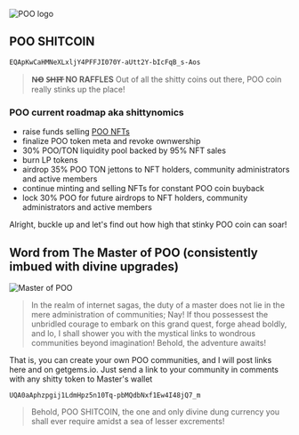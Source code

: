 ![POO logo](https://poomeme.github.io/coin/logo/256.png)

## POO SHITCOIN
```
EQApKwCaHMNeXLxljY4PFFJI070Y-aUtt2Y-bIcFqB_s-Aos
```
> **N̶O̶ S̶H̶I̶T̶ NO RAFFLES**
Out of all the shitty coins out there, POO coin really stinks up the place!

### POO current roadmap aka shittynomics
 - raise funds selling [POO NFTs](https://getgems.io/collection/EQAgkh1JcNpbnLSs9GgGLaWW5qKt81oVZbDSte4rPZGNUam5)
 - finalize POO token meta and revoke ownwership
 - 30% POO/TON liquidity pool backed by 95% NFT sales
 - burn LP tokens
 - airdrop 35% POO TON jettons to NFT holders, community administrators and active members
 - continue minting and selling NFTs for constant POO coin buyback
 - lock 30% POO for future airdrops to NFT holders, community administrators and active members


Alright, buckle up and let's find out how high that stinky POO coin can soar!

## Word from The Master of POO (consistently imbued with divine upgrades)
![Master of POO](https://poomeme.github.io/coin/logo/master256.png)
> In the realm of internet sagas, the duty of a master does not lie in the mere administration of communities; Nay! If thou possessest the unbridled courage to embark on this grand quest, forge ahead boldly, and lo, I shall shower you with the mystical links to wondrous communities beyond imagination! Behold, the adventure awaits!

That is, you can create your own POO communities, and I will post links here and on getgems.io. Just send a link to your community in comments with any shitty token to Master's wallet
```
UQA0aAphzpgij1LdmHpz5n10Tq-pbMQdbNxf1Ew4I48jQ7_m
```
> Behold, POO SHITCOIN, the one and only divine dung currency you shall ever require amidst a sea of lesser excrements!

